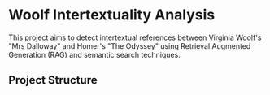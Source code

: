 # Woolf Intertextuality Analysis

This project aims to detect intertextual references between Virginia Woolf's "Mrs Dalloway" and Homer's "The Odyssey" using Retrieval Augmented Generation (RAG) and semantic search techniques.

## Project Structure

